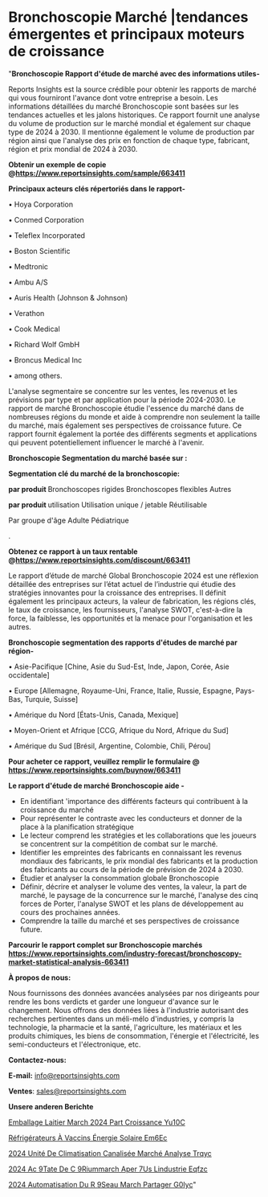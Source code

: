 # Bronchoscopie Marché |tendances émergentes et principaux moteurs de croissance

"<strong>Bronchoscopie Rapport d'étude de marché avec des informations utiles-</strong>

Reports Insights est la source crédible pour obtenir les rapports de marché qui vous fourniront l'avance dont votre entreprise a besoin. Les informations détaillées du marché Bronchoscopie sont basées sur les tendances actuelles et les jalons historiques. Ce rapport fournit une analyse du volume de production sur le marché mondial et également sur chaque type de 2024 à 2030. Il mentionne également le volume de production par région ainsi que l'analyse des prix en fonction de chaque type, fabricant, région et prix mondial de 2024 à 2030.

<strong><b>Obtenir un exemple de copie @</b></strong><a href=https://www.reportsinsights.com/sample/663411><strong><b>https://www.reportsinsights.com/sample/663411</b></strong></a>

<b>Principaux acteurs clés répertoriés dans le rapport-</b>

<b> </b>• Hoya Corporation

• Conmed Corporation

• Teleflex Incorporated

• Boston Scientific

• Medtronic

• Ambu A/S

• Auris Health (Johnson & Johnson)

• Verathon

• Cook Medical

• Richard Wolf GmbH

• Broncus Medical Inc

• among others.

L'analyse segmentaire se concentre sur les ventes, les revenus et les prévisions par type et par application pour la période 2024-2030. Le rapport de marché Bronchoscopie étudie l'essence du marché dans de nombreuses régions du monde et aide à comprendre non seulement la taille du marché, mais également ses perspectives de croissance future. Ce rapport fournit également la portée des différents segments et applications qui peuvent potentiellement influencer le marché à l'avenir.

<strong>Bronchoscopie Segmentation du marché basée sur :</strong>

<strong> Segmentation clé du marché de la bronchoscopie: </strong>

<strong> par produit </strong>
Bronchoscopes rigides
Bronchoscopes flexibles
Autres

<strong> par produit </strong> utilisation
Utilisation unique / jetable
Réutilisable

Par groupe d'âge
Adulte
Pédiatrique

.

<strong><b>Obtenez ce rapport à un taux rentable @</b></strong><a href=https://www.reportsinsights.com/discount/663411><strong><b>https://www.reportsinsights.com/discount/663411</b></strong></a>

Le rapport d’étude de marché Global Bronchoscopie 2024 est une réflexion détaillée des entreprises sur l’état actuel de l’industrie qui étudie des stratégies innovantes pour la croissance des entreprises. Il définit également les principaux acteurs, la valeur de fabrication, les régions clés, le taux de croissance, les fournisseurs, l'analyse SWOT, c'est-à-dire la force, la faiblesse, les opportunités et la menace pour l'organisation et les autres.

<strong>Bronchoscopie segmentation des rapports d'études de marché par région-</strong>

• Asie-Pacifique [Chine, Asie du Sud-Est, Inde, Japon, Corée, Asie occidentale]

• Europe [Allemagne, Royaume-Uni, France, Italie, Russie, Espagne, Pays-Bas, Turquie, Suisse]

• Amérique du Nord [États-Unis, Canada, Mexique]

• Moyen-Orient et Afrique [CCG, Afrique du Nord, Afrique du Sud]

• Amérique du Sud [Brésil, Argentine, Colombie, Chili, Pérou]

<strong>Pour acheter ce rapport, veuillez remplir le formulaire @   <a href=https://www.reportsinsights.com/buynow/663411>https://www.reportsinsights.com/buynow/663411</a></strong>

<strong>Le rapport d'étude de marché Bronchoscopie aide -</strong>
<ul>
  <li>En identifiant 'importance des différents facteurs qui contribuent à la croissance du marché</li>
  <li>Pour représenter le contraste avec les conducteurs et donner de la place à la planification stratégique</li>
  <li>Le lecteur comprend les stratégies et les collaborations que les joueurs se concentrent sur la compétition de combat sur le marché.</li>
  <li>Identifier les empreintes des fabricants en connaissant les revenus mondiaux des fabricants, le prix mondial des fabricants et la production des fabricants au cours de la période de prévision de 2024 à 2030.</li>
  <li>Étudier et analyser la consommation globale Bronchoscopie</li>
  <li>Définir, décrire et analyser le volume des ventes, la valeur, la part de marché, le paysage de la concurrence sur le marché, l'analyse des cinq forces de Porter, l'analyse SWOT et les plans de développement au cours des prochaines années.</li>
  <li>Comprendre la taille du marché et ses perspectives de croissance future.</li>
</ul>

<strong>Parcourir le rapport complet sur Bronchoscopie marchés <a href=https://www.reportsinsights.com/industry-forecast/bronchoscopy-market-statistical-analysis-663411>https://www.reportsinsights.com/industry-forecast/bronchoscopy-market-statistical-analysis-663411</a></strong>

<strong>À propos de nous:</strong>

Nous fournissons des données avancées analysées par nos dirigeants pour rendre les bons verdicts et garder une longueur d'avance sur le changement. Nous offrons des données liées à l'industrie autorisant des recherches pertinentes dans un méli-mélo d'industries, y compris la technologie, la pharmacie et la santé, l'agriculture, les matériaux et les produits chimiques, les biens de consommation, l'énergie et l'électricité, les semi-conducteurs et l'électronique, etc.

<strong>Contactez-nous:</strong>

<strong>E-mail:</strong> <a href=mailto:info@reportsinsights.com>info@reportsinsights.com</a>

<strong>Ventes</strong>: <a href=mailto:sales@reportsinsights.com>sales@reportsinsights.com</a>

<strong>Unsere anderen Berichte</strong>

<a href=https://www.linkedin.com/pulse/emballage-laitier-march%C3%A9-2024-part-croissance-yu10c/>Emballage Laitier March 2024 Part Croissance Yu10C</a>

<a href=https://www.linkedin.com/pulse/réfrigérateurs-à-vaccins-énergie-solaire-em6ec/>Réfrigérateurs À Vaccins Énergie Solaire Em6Ec</a>

<a href=https://www.linkedin.com/pulse/2024-unité-de-climatisation-canalisée-marché-analyse-trqyc/>2024 Unité De Climatisation Canalisée Marché Analyse Trqyc</a>

<a href=https://www.linkedin.com/pulse/2024-ac%C3%A9tate-de-c%C3%A9riummarch%C3%A9-aper%C3%A7us-lindustrie-eqfzc/>2024 Ac 9Tate De C 9Riummarch Aper 7Us Lindustrie Eqfzc</a>

<a href=https://www.linkedin.com/pulse/2024-automatisation-du-r%C3%A9seau-march%C3%A9-partager-g0iyc/>2024 Automatisation Du R 9Seau March Partager G0Iyc</a>"
